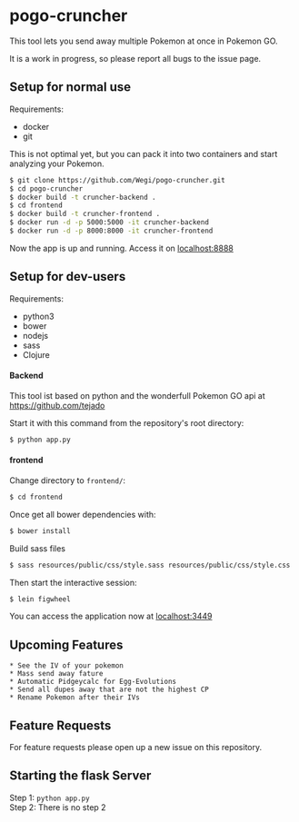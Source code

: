 # pogo-cruncher
This tool lets you send away multiple Pokemon at once in Pokemon GO.

It is a work in progress, so please report all bugs to the issue page.

## Setup for normal use
Requirements:
  * docker
  * git

This is not optimal yet, but you can pack it into two containers and start analyzing your Pokemon.

```bash
$ git clone https://github.com/Wegi/pogo-cruncher.git
$ cd pogo-cruncher
$ docker build -t cruncher-backend .
$ cd frontend
$ docker build -t cruncher-frontend .
$ docker run -d -p 5000:5000 -it cruncher-backend
$ docker run -d -p 8000:8000 -it cruncher-frontend
```

Now the app is up and running. Access it on [localhost:8888](http://localhost:8888)

## Setup for dev-users
Requirements:
  * python3
  * bower
  * nodejs
  * sass
  * Clojure

#### Backend
This tool ist based on python and the wonderfull Pokemon GO api at https://github.com/tejado

Start it with this command from the repository's root directory:

```bash
$ python app.py
```


#### frontend
Change directory to `frontend/`:
```bash
$ cd frontend
```

Once get all bower dependencies with:
```bash
$ bower install
```

Build sass files
```bash
$ sass resources/public/css/style.sass resources/public/css/style.css
```

Then start the interactive session:
```bash
$ lein figwheel
```

You can access the application now at [localhost:3449](http://localhost:3449)

## Upcoming Features
    * See the IV of your pokemon
    * Mass send away fature
    * Automatic Pidgeycalc for Egg-Evolutions
    * Send all dupes away that are not the highest CP
    * Rename Pokemon after their IVs

## Feature Requests
For feature requests please open up a new issue on this repository.

## Starting the flask Server

Step 1: `python app.py`  
Step 2: There is no step 2
